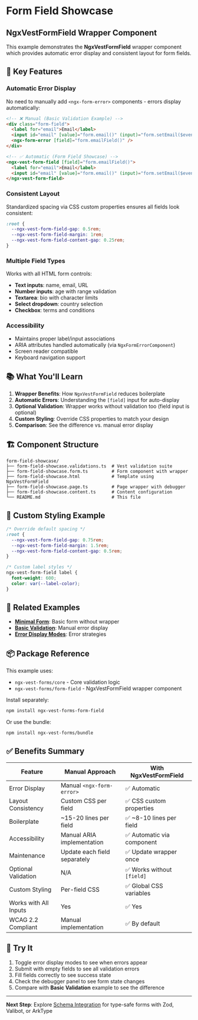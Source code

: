 # Form Field Showcase

## NgxVestFormField Wrapper Component

This example demonstrates the **NgxVestFormField** wrapper component which provides automatic error display and consistent layout for form fields.

## 🎯 Key Features

### Automatic Error Display

No need to manually add `<ngx-form-error>` components - errors display automatically:

```html
<!-- ❌ Manual (Basic Validation Example) -->
<div class="form-field">
  <label for="email">Email</label>
  <input id="email" [value]="form.email()" (input)="form.setEmail($event)" />
  <ngx-form-error [field]="form.emailField()" />
</div>

<!-- ✅ Automatic (Form Field Showcase) -->
<ngx-vest-form-field [field]="form.emailField()">
  <label for="email">Email</label>
  <input id="email" [value]="form.email()" (input)="form.setEmail($event)" />
</ngx-vest-form-field>
```

### Consistent Layout

Standardized spacing via CSS custom properties ensures all fields look consistent:

```css
:root {
  --ngx-vest-form-field-gap: 0.5rem;
  --ngx-vest-form-field-margin: 1rem;
  --ngx-vest-form-field-content-gap: 0.25rem;
}
```

### Multiple Field Types

Works with all HTML form controls:

- **Text inputs**: name, email, URL
- **Number inputs**: age with range validation
- **Textarea**: bio with character limits
- **Select dropdown**: country selection
- **Checkbox**: terms and conditions

### Accessibility

- Maintains proper label/input associations
- ARIA attributes handled automatically (via `NgxFormErrorComponent`)
- Screen reader compatible
- Keyboard navigation support

## 📚 What You'll Learn

1. **Wrapper Benefits**: How `NgxVestFormField` reduces boilerplate
2. **Automatic Errors**: Understanding the `[field]` input for auto-display
3. **Optional Validation**: Wrapper works without validation too (field input is optional)
4. **Custom Styling**: Override CSS properties to match your design
5. **Comparison**: See the difference vs. manual error display

## 🏗️ Component Structure

```
form-field-showcase/
├── form-field-showcase.validations.ts  # Vest validation suite
├── form-field-showcase.form.ts         # Form component with wrapper
├── form-field-showcase.html            # Template using NgxVestFormField
├── form-field-showcase.page.ts         # Page wrapper with debugger
├── form-field-showcase.content.ts      # Content configuration
└── README.md                           # This file
```

## 🎨 Custom Styling Example

```css
/* Override default spacing */
:root {
  --ngx-vest-form-field-gap: 0.75rem;
  --ngx-vest-form-field-margin: 1.5rem;
  --ngx-vest-form-field-content-gap: 0.5rem;
}

/* Custom label styles */
ngx-vest-form-field label {
  font-weight: 600;
  color: var(--label-color);
}
```

## 🔗 Related Examples

- **[Minimal Form](../01-fundamentals/minimal-form)**: Basic form without wrapper
- **[Basic Validation](../01-fundamentals/basic-validation)**: Manual error display
- **[Error Display Modes](../01-fundamentals/error-display-modes)**: Error strategies

## 📦 Package Reference

This example uses:

- `ngx-vest-forms/core` - Core validation logic
- `ngx-vest-forms/form-field` - NgxVestFormField wrapper component

Install separately:

```bash
npm install ngx-vest-forms-form-field
```

Or use the bundle:

```bash
npm install ngx-vest-forms/bundle
```

## ✅ Benefits Summary

| Feature               | Manual Approach              | With NgxVestFormField      |
| --------------------- | ---------------------------- | -------------------------- |
| Error Display         | Manual `<ngx-form-error>`    | ✅ Automatic               |
| Layout Consistency    | Custom CSS per field         | ✅ CSS custom properties   |
| Boilerplate           | ~15-20 lines per field       | ✅ ~8-10 lines per field   |
| Accessibility         | Manual ARIA implementation   | ✅ Automatic via component |
| Maintenance           | Update each field separately | ✅ Update wrapper once     |
| Optional Validation   | N/A                          | ✅ Works without `[field]` |
| Custom Styling        | Per-field CSS                | ✅ Global CSS variables    |
| Works with All Inputs | Yes                          | ✅ Yes                     |
| WCAG 2.2 Compliant    | Manual implementation        | ✅ By default              |

## 🚀 Try It

1. Toggle error display modes to see when errors appear
2. Submit with empty fields to see all validation errors
3. Fill fields correctly to see success state
4. Check the debugger panel to see form state changes
5. Compare with **Basic Validation** example to see the difference

---

**Next Step**: Explore [Schema Integration](../../04-schema-integration/README.md) for type-safe forms with Zod, Valibot, or ArkType
